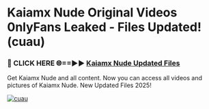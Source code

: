 # Kaiamx Nude Original Videos 0nlyFans Leaked - Files Updated! (cuau)

<h3>🔴 CLICK HERE 🌐==►► <a href="https://tinyurl.com/52m3yx9h" rel="nofollow">Kaiamx Nude Updated Files</a></h3>

Get Kaiamx Nude and all content. Now you can access all videos and pictures of Kaiamx Nude. New Updated Files 2025!

[![cuau](https://i.imgur.com/TnHtlc8.gif)](https://tinyurl.com/52m3yx9h)
